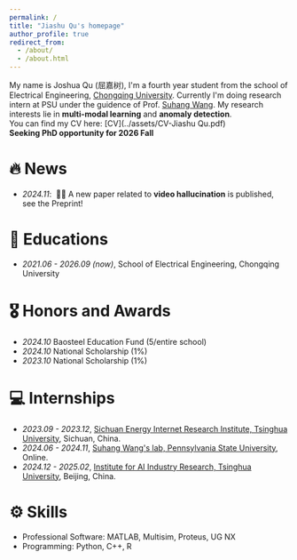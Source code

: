 ```yaml
---
permalink: /
title: "Jiashu Qu's homepage"
author_profile: true
redirect_from: 
  - /about/
  - /about.html
---
```


My name is Joshua Qu (屈嘉树), I'm a fourth year student from the school of Electrical Engineering, [Chongqing University](https://www.cqu.edu.cn/). Currently I'm doing research intern at PSU under the guidence of Prof. [Suhang Wang](https://suhangwang.ist.psu.edu/). My research interests lie in **multi-modal learning** and **anomaly detection**.  
You can find my CV here: [CV](../assets/CV-Jiashu Qu.pdf)  
**Seeking PhD opportunity for 2026 Fall**  

# 🔥 News
- *2024.11*: &nbsp;🎉🎉 A new paper related to **video hallucination** is published, see the Preprint!  

# 📖 Educations
- *2021.06 - 2026.09 (now)*, School of Electrical Engineering, Chongqing University  

# 🎖 Honors and Awards
- *2024.10* Baosteel Education Fund (5/entire school) 
- *2024.10* National Scholarship (1%)  
- *2023.10* National Scholarship (1%) 

# 💻 Internships
- *2023.09 - 2023.12*, [Sichuan Energy Internet Research Institute, Tsinghua University](https://www.tsinghua-eiri.org/), Sichuan, China.  
- *2024.06 - 2024.11*, [Suhang Wang's lab, Pennsylvania State University](https://suhangwang.ist.psu.edu/), Online.
- *2024.12 - 2025.02*, [Institute for AI Industry Research, Tsinghua University](https://air.tsinghua.edu.cn/), Beijing, China.

# ⚙️ Skills
- Professional Software: MATLAB, Multisim, Proteus, UG NX   
- Programming: Python, C++, R



